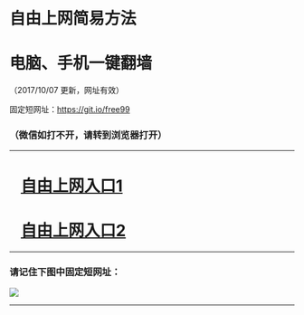 ﻿# 自由上网简易方法

# 电脑、手机一键翻墙

（2017/10/07 更新，网址有效）

固定短网址：https://git.io/free99

### （微信如打不开，请转到浏览器打开）


***





# &nbsp;&nbsp; <a href="http://ft2181031993.fwq-tz-1001.info/fwqtz01.html?t=100700130434 " target="_blank">自由上网入口1</a>
# &nbsp;&nbsp; <a href="http://ft2861331253.fwq-tz-1002.info/fwqtz02.html?t=10070012719 " target="_blank">自由上网入口2</a>
***

### 请记住下图中固定短网址：

<img src="https://s3-us-west-2.amazonaws.com/fwq-1001/yjfq-20170905okok.png" /> 


***

